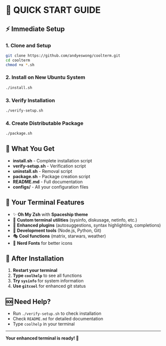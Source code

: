 # 🚀 QUICK START GUIDE

## ⚡ Immediate Setup

### 1. Clone and Setup
```bash
git clone https://github.com/andyeswong/coolterm.git
cd coolterm
chmod +x *.sh
```

### 2. Install on New Ubuntu System
```bash
./install.sh
```

### 3. Verify Installation
```bash
./verify-setup.sh
```

### 4. Create Distributable Package
```bash
./package.sh
```

## 📁 What You Get

- **install.sh** - Complete installation script
- **verify-setup.sh** - Verification script
- **uninstall.sh** - Removal script
- **package.sh** - Package creation script
- **README.md** - Full documentation
- **configs/** - All your configuration files

## 🎯 Your Terminal Features

- ✨ **Oh My Zsh** with **Spaceship theme**
- 🚀 **Custom terminal utilities** (sysinfo, diskusage, netinfo, etc.)
- 🎨 **Enhanced plugins** (autosuggestions, syntax highlighting, completions)
- 🔧 **Development tools** (Node.js, Python, Git)
- 🎭 **Cool functions** (matrix, starwars, weather)
- 📱 **Nerd Fonts** for better icons

## 🔄 After Installation

1. **Restart your terminal**
2. **Type `coolhelp`** to see all functions
3. **Try `sysinfo`** for system information
4. **Use `gitcool`** for enhanced git status

## 🆘 Need Help?

- Run `./verify-setup.sh` to check installation
- Check `README.md` for detailed documentation
- Type `coolhelp` in your terminal

---

**Your enhanced terminal is ready! 🎉**
